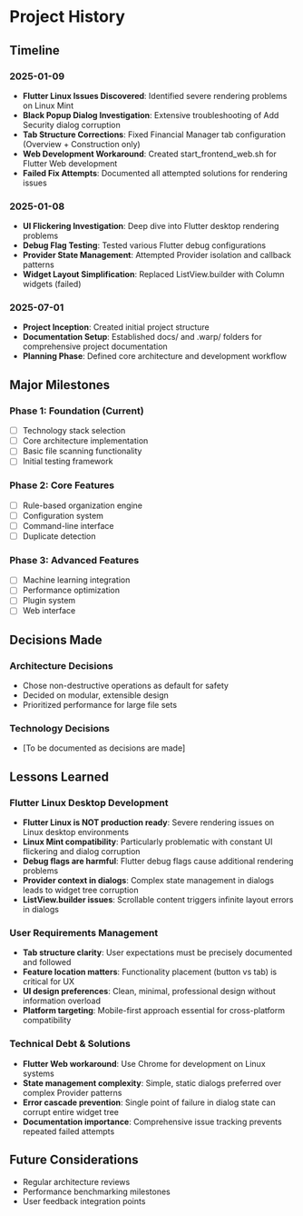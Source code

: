 # Project History

## Timeline

### 2025-01-09
- **Flutter Linux Issues Discovered**: Identified severe rendering problems on Linux Mint
- **Black Popup Dialog Investigation**: Extensive troubleshooting of Add Security dialog corruption
- **Tab Structure Corrections**: Fixed Financial Manager tab configuration (Overview + Construction only)
- **Web Development Workaround**: Created start_frontend_web.sh for Flutter Web development
- **Failed Fix Attempts**: Documented all attempted solutions for rendering issues

### 2025-01-08
- **UI Flickering Investigation**: Deep dive into Flutter desktop rendering problems
- **Debug Flag Testing**: Tested various Flutter debug configurations
- **Provider State Management**: Attempted Provider isolation and callback patterns
- **Widget Layout Simplification**: Replaced ListView.builder with Column widgets (failed)

### 2025-07-01
- **Project Inception**: Created initial project structure
- **Documentation Setup**: Established docs/ and .warp/ folders for comprehensive project documentation
- **Planning Phase**: Defined core architecture and development workflow

## Major Milestones

### Phase 1: Foundation (Current)
- [ ] Technology stack selection
- [ ] Core architecture implementation
- [ ] Basic file scanning functionality
- [ ] Initial testing framework

### Phase 2: Core Features
- [ ] Rule-based organization engine
- [ ] Configuration system
- [ ] Command-line interface
- [ ] Duplicate detection

### Phase 3: Advanced Features
- [ ] Machine learning integration
- [ ] Performance optimization
- [ ] Plugin system
- [ ] Web interface

## Decisions Made

### Architecture Decisions
- Chose non-destructive operations as default for safety
- Decided on modular, extensible design
- Prioritized performance for large file sets

### Technology Decisions
- [To be documented as decisions are made]

## Lessons Learned

### Flutter Linux Desktop Development
- **Flutter Linux is NOT production ready**: Severe rendering issues on Linux desktop environments
- **Linux Mint compatibility**: Particularly problematic with constant UI flickering and dialog corruption
- **Debug flags are harmful**: Flutter debug flags cause additional rendering problems
- **Provider context in dialogs**: Complex state management in dialogs leads to widget tree corruption
- **ListView.builder issues**: Scrollable content triggers infinite layout errors in dialogs

### User Requirements Management
- **Tab structure clarity**: User expectations must be precisely documented and followed
- **Feature location matters**: Functionality placement (button vs tab) is critical for UX
- **UI design preferences**: Clean, minimal, professional design without information overload
- **Platform targeting**: Mobile-first approach essential for cross-platform compatibility

### Technical Debt & Solutions
- **Flutter Web workaround**: Use Chrome for development on Linux systems
- **State management complexity**: Simple, static dialogs preferred over complex Provider patterns
- **Error cascade prevention**: Single point of failure in dialog state can corrupt entire widget tree
- **Documentation importance**: Comprehensive issue tracking prevents repeated failed attempts

## Future Considerations

- Regular architecture reviews
- Performance benchmarking milestones
- User feedback integration points
